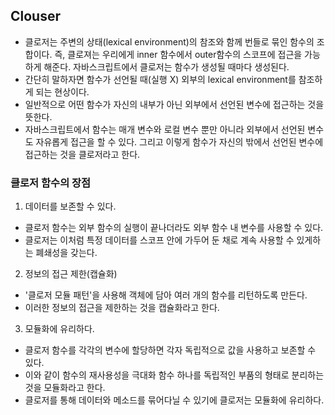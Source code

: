 ## Clouser
- 클로저는 주변의 상태(lexical environment)의 참조와 함께 번들로 묶인 함수의 조합이다. 즉, 클로져는 우리에게 inner 함수에서 outer함수의 스코프에 접근을 가능하게 해준다. 자바스크립트에서 클로저는 함수가 생성될 때마다 생성된다.
- 간단히 말하자면 함수가 선언될 때(실행 X) 외부의 lexical environment를 참조하게 되는 현상이다.
- 일반적으로 어떤 함수가 자신의 내부가 아닌 외부에서 선언된 변수에 접근하는 것을 뜻한다.
- 자바스크립트에서 함수는 매개 변수와 로컬 변수 뿐만 아니라 외부에서 선언된 변수도 자유롭게 접근을 할 수 있다. 그리고 이렇게 함수가 자신의 밖에서 선언된 변수에 접근하는 것을 클로저라고 한다.

### 클로저 함수의 장점
1. 데이터를 보존할 수 있다.
- 클로저 함수는 외부 함수의 실행이 끝나더라도 외부 함수 내 변수를 사용할 수 있다.
- 클로저는 이처럼 특정 데이터를 스코프 안에 가두어 둔 채로 계속 사용할 수 있게하는 폐쇄성을 갖는다.

2. 정보의 접근 제한(캡슐화)
- '클로저 모듈 패턴'을 사용해 객체에 담아 여러 개의 함수를 리턴하도록 만든다.
- 이러한 정보의 접근을 제한하는 것을 캡슐화라고 한다.

3. 모듈화에 유리하다.
- 클로저 함수를 각각의 변수에 할당하면 각자 독립적으로 값을 사용하고 보존할 수 있다.
- 이와 같이 함수의 재사용성을 극대화 함수 하나를 독립적인 부품의 형태로 분리하는 것을 모듈화라고 한다.
- 클로저를 통해 데이터와 메소드를 묶어다닐 수 있기에 클로저는 모듈화에 유리하다.

